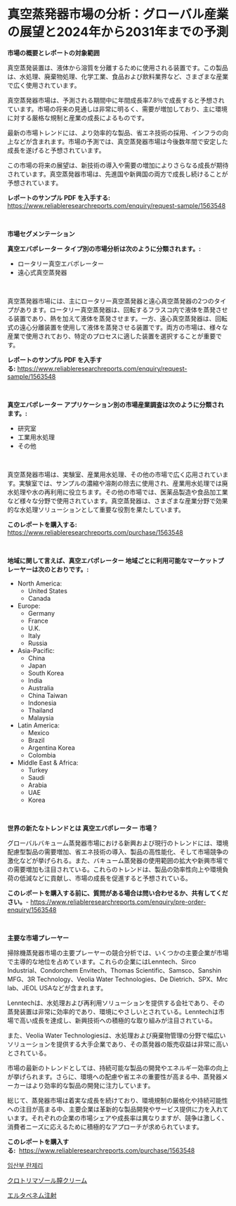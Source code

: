<p><h1>真空蒸発器市場の分析：グローバル産業の展望と2024年から2031年までの予測</h1></p><p><strong>市場の概要とレポートの対象範囲</strong></p>
<p><p>真空蒸発装置は、液体から溶質を分離するために使用される装置です。この製品は、水処理、廃棄物処理、化学工業、食品および飲料業界など、さまざまな産業で広く使用されています。</p><p>真空蒸発器市場は、予測される期間中に年間成長率7.8％で成長すると予想されています。市場の将来の見通しは非常に明るく、需要が増加しており、主に環境に対する厳格な規制と産業の成長によるものです。</p><p>最新の市場トレンドには、より効率的な製品、省エネ技術の採用、インフラの向上などが含まれます。市場の予測では、真空蒸発器市場は今後数年間で安定した成長を遂げると予想されています。</p><p>この市場の将来の展望は、新技術の導入や需要の増加によりさらなる成長が期待されています。真空蒸発器市場は、先進国や新興国の両方で成長し続けることが予想されています。</p></p>
<p><strong>レポートのサンプル PDF を入手する:</strong> <a href="https://www.reliableresearchreports.com/enquiry/request-sample/1563548">https://www.reliableresearchreports.com/enquiry/request-sample/1563548</a></p>
<p>&nbsp;</p>
<p><strong>市場セグメンテーション</strong></p>
<p><strong>真空エバポレーター タイプ別の市場分析は次のように分類されます。:</strong></p>
<p><ul><li>ロータリー真空エバポレーター</li><li>遠心式真空蒸発器</li></ul></p>
<p>&nbsp;</p>
<p><p>真空蒸発器市場には、主にロータリー真空蒸発器と遠心真空蒸発器の2つのタイプがあります。ロータリー真空蒸発器は、回転するフラスコ内で液体を蒸発させる装置であり、熱を加えて液体を蒸発させます。一方、遠心真空蒸発器は、回転式の遠心分離装置を使用して液体を蒸発させる装置です。両方の市場は、様々な産業で使用されており、特定のプロセスに適した装置を選択することが重要です。</p></p>
<p><strong>レポートのサンプル PDF を入手する:</strong>&nbsp;<a href="https://www.reliableresearchreports.com/enquiry/request-sample/1563548">https://www.reliableresearchreports.com/enquiry/request-sample/1563548</a></p>
<p>&nbsp;</p>
<p><strong> 真空エバポレーター アプリケーション別の市場産業調査は次のように分類されます。:</strong></p>
<p><ul><li>研究室</li><li>工業用水処理</li><li>その他</li></ul></p>
<p>&nbsp;</p>
<p><p>真空蒸発器市場は、実験室、産業用水処理、その他の市場で広く応用されています。実験室では、サンプルの濃縮や溶剤の除去に使用され、産業用水処理では廃水処理や水の再利用に役立ちます。その他の市場では、医薬品製造や食品加工業など様々な分野で使用されています。真空蒸発器は、さまざまな産業分野で効果的な水処理ソリューションとして重要な役割を果たしています。</p></p>
<p><strong>このレポートを購入する:</strong>&nbsp; <a href="https://www.reliableresearchreports.com/purchase/1563548">https://www.reliableresearchreports.com/purchase/1563548</a></p>
<p>&nbsp;</p>
<p><strong>地域に関して言えば、真空エバポレーター 地域ごとに利用可能なマーケットプレーヤーは次のとおりです。:</strong></p>
<p><ul>
    <li>
        North America:
        <ul>
            <li>United States</li>
            <li>Canada</li>
        </ul>
    </li>
    <li>
        Europe:
        <ul>
            <li>Germany</li>
            <li>France</li>
            <li>U.K.</li>
            <li>Italy</li>
            <li>Russia</li>
        </ul>
    </li>
    <li>
        Asia-Pacific:
        <ul>
            <li>China</li>
            <li>Japan</li>
            <li>South Korea</li>
            <li>India</li>
            <li>Australia</li>
            <li>China Taiwan</li>
            <li>Indonesia</li>
            <li>Thailand</li>
            <li>Malaysia</li>
        </ul>
    </li>
    <li>
        Latin America:
        <ul>
            <li>Mexico</li>
            <li>Brazil</li>
            <li>Argentina Korea</li>
            <li>Colombia</li>
        </ul>
    </li>
    <li>
        Middle East & Africa:
        <ul>
            <li>Turkey</li>
            <li>Saudi</li>
            <li>Arabia</li>
            <li>UAE</li>
            <li>Korea</li>
        </ul>
    </li>
    </ul></p>
<p>&nbsp;</p>
<p><strong>世界の新たなトレンドとは 真空エバポレーター 市場？</strong></p>
<p><p>グローバルバキューム蒸発器市場における新興および現行のトレンドには、環境配慮型製品の需要増加、省エネ技術の導入、製品の高性能化、そして市場競争の激化などが挙げられる。また、バキューム蒸発器の使用範囲の拡大や新興市場での需要増加も注目されている。これらのトレンドは、製品の効率性向上や環境負荷の低減などに貢献し、市場の成長を促進すると予想されている。</p></p>
<p><strong>このレポートを購入する前に、質問がある場合は問い合わせるか、共有してください。</strong>- <a href="https://www.reliableresearchreports.com/enquiry/pre-order-enquiry/1563548">https://www.reliableresearchreports.com/enquiry/pre-order-enquiry/1563548</a></p>
<p>&nbsp;</p>
<p><strong>主要な市場プレーヤー</strong></p>
<p><p>掃除機蒸発器市場の主要プレーヤーの競合分析では、いくつかの主要企業が市場で主導的な地位を占めています。これらの企業にはLenntech、Sirco Industrial、Condorchem Envitech、Thomas Scientific、Samsco、Sanshin MFG、3R Technology、Veolia Water Technologies、De Dietrich、SPX、Mrc lab、JEOL USAなどが含まれます。</p><p>Lenntechは、水処理および再利用ソリューションを提供する会社であり、その蒸発装置は非常に効率的であり、環境にやさしいとされている。Lenntechは市場で高い成長を達成し、新興技術への積極的な取り組みが注目されている。</p><p>また、Veolia Water Technologiesは、水処理および廃棄物管理の分野で幅広いソリューションを提供する大手企業であり、その蒸発器の販売収益は非常に高いとされている。</p><p>市場の最新のトレンドとしては、持続可能な製品の開発やエネルギー効率の向上が挙げられます。さらに、環境への配慮や省エネの重要性が高まる中、蒸発器メーカーはより効率的な製品の開発に注力しています。</p><p>総じて、蒸発器市場は着実な成長を続けており、環境規制の厳格化や持続可能性への注目が高まる中、主要企業は革新的な製品開発やサービス提供に力を入れています。それぞれの企業の市場シェアや成長率は異なりますが、競争は激しく、消費者ニーズに応えるために積極的なアプローチが求められています。</p></p>
<p><strong>このレポートを購入する:</strong>&nbsp;&nbsp;<a href="https://www.reliableresearchreports.com/purchase/1563548">https://www.reliableresearchreports.com/purchase/1563548</a></p>
<p><p><a href="https://medium.com/@brisamorar2023/2024%EB%85%84%EB%B6%80%ED%84%B0-2031%EB%85%84%EA%B9%8C%EC%A7%80-%EC%98%88%EC%B8%A1%EB%90%9C-%EC%9E%84%EB%B6%80-%EB%9E%80%EC%A0%9C%EB%A6%AC-%EC%8B%9C%EC%9E%A5-%EB%8F%99%ED%96%A5-%EB%B0%8F-%EC%8B%9C%EC%9E%A5-%EB%B6%84%EC%84%9D-5e0dee2b7ef7">임산부 란제리</a></p><p><a href="https://medium.com/@nicholas.ellison0076890/%E3%82%AF%E3%83%AD%E3%83%88%E3%83%AA%E3%83%9E%E3%82%BE%E3%83%BC%E3%83%AB%E8%86%A3%E3%82%AF%E3%83%AA%E3%83%BC%E3%83%A0%E3%81%AE%E5%B8%82%E5%A0%B4%E8%AA%BF%E6%9F%BB%E3%83%AC%E3%83%9D%E3%83%BC%E3%83%88-%E3%81%9D%E3%81%AE%E6%AD%B4%E5%8F%B2%E3%81%8A%E3%82%88%E3%81%B32031%E5%B9%B4%E3%81%BE%E3%81%A7%E3%81%AE%E4%BA%88%E6%B8%AC-9bacf7444617">クロトリマゾール膣クリーム</a></p><p><a href="https://medium.com/@logaolloway76845/ertapenem%E6%B3%A8%E5%B0%84%E5%89%A4%E5%B8%82%E5%A0%B4-2031%E5%B9%B4%E3%81%BE%E3%81%A7%E3%81%AE%E5%8B%95%E5%90%91-%E4%BA%88%E6%B8%AC-%E7%AB%B6%E4%BA%89%E5%88%86%E6%9E%90-a3723d7750ff">エルタペネム注射</a></p></p>